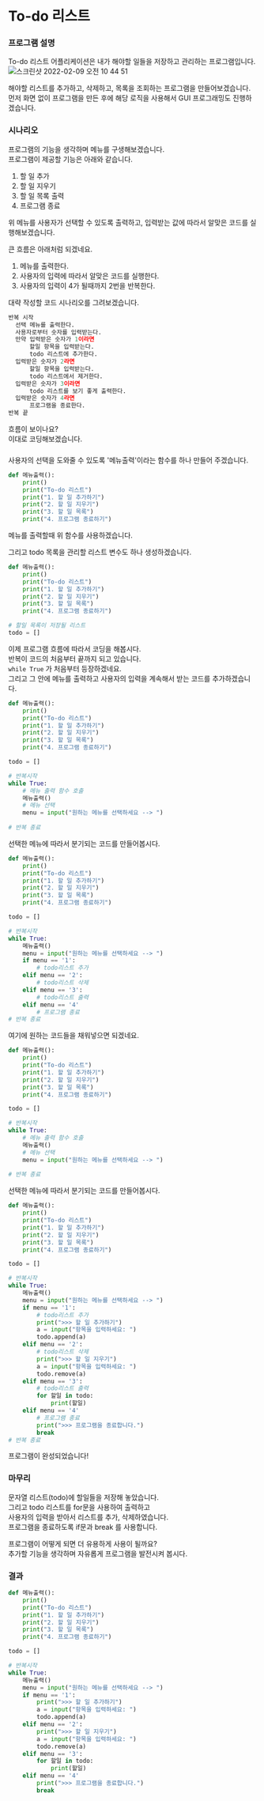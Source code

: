# To-do 리스트
### 프로그램 설명
To-do 리스트 어플리케이션은 내가 해야할 일들을 저장하고 관리하는 프로그램입니다.       
![스크린샷 2022-02-09 오전 10 44 51](https://user-images.githubusercontent.com/48852104/153106045-be4d5f19-882a-4172-bf96-ad00747a214f.png)

해야할 리스트를 추가하고, 삭제하고, 목록을 조회하는 프로그램을 만들어보겠습니다.     
먼저 화면 없이 프로그램을 만든 후에 해당 로직을 사용해서 GUI 프로그래밍도 진행하겠습니다.    

### 시나리오
프로그램의 기능을 생각하며 메뉴를 구생해보겠습니다.        
프로그램이 제공할 기능은 아래와 같습니다.     
1. 할 일 추가
2. 할 일 지우기
3. 할 일 목록 출력
4. 프로그램 종료

위 메뉴를 사용자가 선택할 수 있도록 출력하고, 입력받는 값에 따라서 알맞은 코드를 실행해보겠습니다.       

큰 흐름은 아래처럼 되겠네요.
1. 메뉴를 출력한다.
2. 사용자의 입력에 따라서 알맞은 코드를 실행한다.
3. 사용자의 입력이 4가 될때까지 2번을 반복한다.

대략 작성할 코드 시나리오를 그려보겠습니다.
```python
반복 시작
  선택 메뉴를 출력한다.
  사용자로부터 숫자를 입력받는다.
  만약 입력받은 숫자가 1이라면
      할일 항목을 입력받는다.
      todo 리스트에 추가한다.
  입력받은 숫자가 2라면
      할일 항목을 입력받는다.
      todo 리스트에서 제거한다.
  입력받은 숫자가 3이라면
      todo 리스트를 보기 좋게 출력한다.
  입력받은 숫자가 4라면
      프로그램을 종료한다.
반복 끝
```
흐름이 보이나요?       
이대로 코딩해보겠습니다.

### 
사용자의 선택을 도와줄 수 있도록 '메뉴출력'이라는 함수를 하나 만들어 주겠습니다.
```python
def 메뉴출력():
    print()
    print("To-do 리스트")
    print("1. 할 일 추가하기")
    print("2. 할 일 지우기")
    print("3. 할 일 목록")
    print("4. 프로그램 종료하기")
```
메뉴를 출력할때 위 함수를 사용하겠습니다.     

그리고 todo 목록을 관리할 리스트 변수도 하나 생성하겠습니다.
```python
def 메뉴출력():
    print()
    print("To-do 리스트")
    print("1. 할 일 추가하기")
    print("2. 할 일 지우기")
    print("3. 할 일 목록")
    print("4. 프로그램 종료하기")

# 할일 목록이 저장될 리스트
todo = []
```
이제 프로그램 흐름에 따라서 코딩을 해봅시다.      
반복이 코드의 처음부터 끝까지 되고 있습니다.      
`while True` 가 처음부터 등장하겠네요.     
그리고 그 안에 메뉴를 출력하고 사용자의 입력을 계속해서 받는 코드를 추가하겠습니다.

```python
def 메뉴출력():
    print()
    print("To-do 리스트")
    print("1. 할 일 추가하기")
    print("2. 할 일 지우기")
    print("3. 할 일 목록")
    print("4. 프로그램 종료하기")

todo = []

# 반복시작
while True:
    # 메뉴 출력 함수 호출
    메뉴출력()
    # 메뉴 선택
    menu = input("원하는 메뉴를 선택하세요 --> ")
    
# 반복 종료
```
선택한 메뉴에 따라서 분기되는 코드를 만들어봅시다.       
```python
def 메뉴출력():
    print()
    print("To-do 리스트")
    print("1. 할 일 추가하기")
    print("2. 할 일 지우기")
    print("3. 할 일 목록")
    print("4. 프로그램 종료하기")

todo = []

# 반복시작
while True:
    메뉴출력()
    menu = input("원하는 메뉴를 선택하세요 --> ")
    if menu == '1':
        # todo리스트 추가
    elif menu == '2':
        # todo리스트 삭제
    elif menu == '3':
        # todo리스트 출력
    elif menu == '4'
        # 프로그램 종료
# 반복 종료
```
여기에 원하는 코드들을 채워넣으면 되겠네요.


```python
def 메뉴출력():
    print()
    print("To-do 리스트")
    print("1. 할 일 추가하기")
    print("2. 할 일 지우기")
    print("3. 할 일 목록")
    print("4. 프로그램 종료하기")

todo = []

# 반복시작
while True:
    # 메뉴 출력 함수 호출
    메뉴출력()
    # 메뉴 선택
    menu = input("원하는 메뉴를 선택하세요 --> ")
    
# 반복 종료
```
선택한 메뉴에 따라서 분기되는 코드를 만들어봅시다.       
```python
def 메뉴출력():
    print()
    print("To-do 리스트")
    print("1. 할 일 추가하기")
    print("2. 할 일 지우기")
    print("3. 할 일 목록")
    print("4. 프로그램 종료하기")

todo = []

# 반복시작
while True:
    메뉴출력()
    menu = input("원하는 메뉴를 선택하세요 --> ")
    if menu == '1':
        # todo리스트 추가
        print(">>> 할 일 추가하기")
        a = input("항목을 입력하세요: ")
        todo.append(a)
    elif menu == '2':
        # todo리스트 삭제
        print(">>> 할 일 지우기")
        a = input("항목을 입력하세요: ")
        todo.remove(a)
    elif menu == '3':
        # todo리스트 출력
        for 할일 in todo:
            print(할일)
    elif menu == '4'
        # 프로그램 종료
        print(">>> 프로그램을 종료합니다.")
        break
# 반복 종료
```
프로그램이 완성되었습니다!

### 마무리
문자열 리스트(todo)에 할일들을 저장해 놓았습니다.    
그리고 todo 리스트를 for문을 사용하여 출력하고     
사용자의 입력을 받아서 리스트를 추가, 삭제하였습니다.       
프로그램을 종료하도록 if문과 break 를 사용합니다.       

프로그램이 어떻게 되면 더 유용하게 사용이 될까요?    
추가할 기능을 생각하며 자유롭게 프로그램을 발전시켜 봅시다.

### 결과
```python
def 메뉴출력():
    print()
    print("To-do 리스트")
    print("1. 할 일 추가하기")
    print("2. 할 일 지우기")
    print("3. 할 일 목록")
    print("4. 프로그램 종료하기")

todo = []

# 반복시작
while True:
    메뉴출력()
    menu = input("원하는 메뉴를 선택하세요 --> ")
    if menu == '1':
        print(">>> 할 일 추가하기")
        a = input("항목을 입력하세요: ")
        todo.append(a)
    elif menu == '2':
        print(">>> 할 일 지우기")
        a = input("항목을 입력하세요: ")
        todo.remove(a)
    elif menu == '3':
        for 할일 in todo:
            print(할일)
    elif menu == '4'
        print(">>> 프로그램을 종료합니다.")
        break
```



